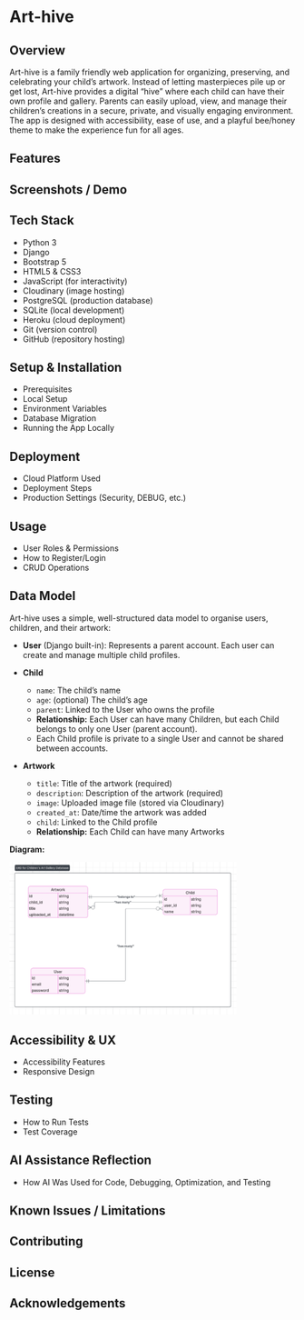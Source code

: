 # Art-hive

## Overview 

Art-hive is a family friendly web application for organizing, preserving, and celebrating your child’s artwork. Instead of letting masterpieces pile up or get lost, Art-hive provides a digital “hive” where each child can have their own profile and gallery. Parents can easily upload, view, and manage their children’s creations in a secure, private, and visually engaging environment. The app is designed with accessibility, ease of use, and a playful bee/honey theme to make the experience fun for all ages.

## Features

## Screenshots / Demo

## Tech Stack

- Python 3
- Django
- Bootstrap 5
- HTML5 & CSS3
- JavaScript (for interactivity)
- Cloudinary (image hosting)
- PostgreSQL (production database)
- SQLite (local development)
- Heroku (cloud deployment)
- Git (version control)
- GitHub (repository hosting)

## Setup & Installation
- Prerequisites
- Local Setup
- Environment Variables
- Database Migration
- Running the App Locally

## Deployment
- Cloud Platform Used
- Deployment Steps
- Production Settings (Security, DEBUG, etc.)

## Usage
- User Roles & Permissions
- How to Register/Login
- CRUD Operations

## Data Model

Art-hive uses a simple, well-structured data model to organise users, children, and their artwork:

- **User** (Django built-in): Represents a parent account. Each user can create and manage multiple child profiles.

- **Child**
  - `name`: The child’s name
  - `age`: (optional) The child’s age
  - `parent`: Linked to the User who owns the profile
  - **Relationship:** Each User can have many Children, but each Child belongs to only one User (parent account).
  - Each Child profile is private to a single User and cannot be shared between accounts.

- **Artwork**
  - `title`: Title of the artwork (required)
  - `description`: Description of the artwork (required)
  - `image`: Uploaded image file (stored via Cloudinary)
  - `created_at`: Date/time the artwork was added
  - `child`: Linked to the Child profile
  - **Relationship:** Each Child can have many Artworks

**Diagram:**

<img src="gallery/static/assets/erd.png" alt="Entity relationship diagram" width="400"/>

## Accessibility & UX
- Accessibility Features
- Responsive Design

## Testing
- How to Run Tests
- Test Coverage

## AI Assistance Reflection
- How AI Was Used for Code, Debugging, Optimization, and Testing

## Known Issues / Limitations

## Contributing

## License

## Acknowledgements